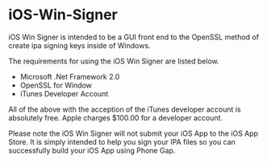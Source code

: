 iOS-Win-Signer
==============

iOS Win Signer is intended to be a GUI front end to the OpenSSL method of create ipa signing keys inside of Windows. 

The requirements for using the iOS Win Signer are listed below. 

<ul>
<li>Microsoft .Net Framework 2.0</li>
<li>OpenSSL for Window</li>
<li>iTunes Developer Account</li>
</ul>

All of the above with the acception of the iTunes developer account is absolutely free. Apple charges $100.00 for a developer account. 

Please note the iOS Win Signer will not submit your iOS App to the iOS App Store. It is simply intended to help you sign your IPA files so you can successfully build your iOS App using Phone Gap.